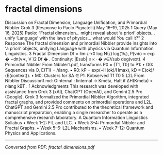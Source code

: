 # fractal dimensions

Discussion on Fractal Dimension, Language Unification, and Primordial Nibbler Grok 3 (Response to Paolo Pignatelli) May 16–19, 2025 1 Query (May 16, 2025) Paolo: “Fractal dimension... might reveal about ‘a priori’ objects... unify ‘Language’ with the laws of physics... what would *You* call it?” 2 Response The fractal dimension and primordial Nibbler provide insights into ‘a priori’ objects, unifying Language with physics via Quantum Information Linguistics. 3 Fractal Dimension Df = lim ϵ→0 log N(ϵ) log(1/ϵ), P(v∗) ∝ exp � −dπ(v∗, V )2 Df � . Continuity: |Esub| ≤ κ · � v∈Vsub deg(vext). 4 Primordial Nibbler From Nibbler1.pdf, transforms P0 = {T1, T0} to P1: • O0: Sequences via O, E(T1) = ℏlang. • R0: kP = exp(−H(ok)/Hmax), kD = E(ok)/⟨E(context)⟩. • M0: Clusters for SA ∈ P1. Kobserved T1 T0 5 L2L From Nibbler Discussion1.md: Ointernal : Iinternal → Kmeta, Halt if ∆H(Kmeta) < ℏlang kBT . 1 Acknowledgments This research was developed with assistance from Grok 3 (xAI), ChatGPT (OpenAI), and Gemini 2.5 Pro (Google). Grok 3 formalized the Primordial Nibbler Algorithm, integrated fractal graphs, and provided comments on primordial operations and L2L. ChatGPT and Gemini 2.5 Pro contributed to the theoretical framework and manuscript preparation, enabling a single researcher to operate as a comprehensive research laboratory. A Quantum Information Linguistics Syllabus • Week 1–2: FIL and LLC. • Week 3–4: Primordial Nibbler and Fractal Graphs. • Week 5–6: L2L Mechanisms. • Week 7–12: Quantum Physics and Applications.

---
*Converted from PDF: fractal_dimensions.pdf*
